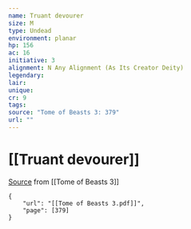 ```yaml
---
name: Truant devourer
size: M
type: Undead
environment: planar
hp: 156
ac: 16
initiative: 3
alignment: N Any Alignment (As Its Creator Deity)
legendary: 
lair: 
unique: 
cr: 9
tags: 
source: "Tome of Beasts 3: 379"
url: ""
---
```

# [[Truant devourer]]

[Source](zotero://open-pdf/library/items/BLGR9HVR?page=379) from [[Tome of Beasts 3]]

```pdf
{
	"url": "[[Tome of Beasts 3.pdf]]",
	"page": [379]
}
```

